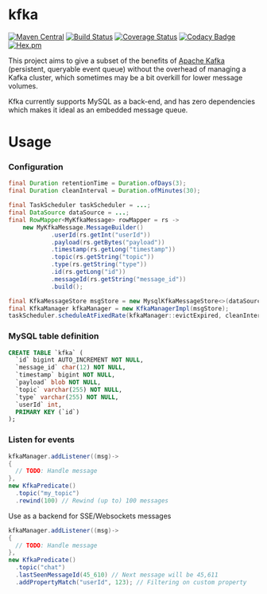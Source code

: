 # kfka

[![Maven Central](https://img.shields.io/maven-central/v/com.ethlo.kfka/kfka.svg)](http://search.maven.org/#search%7Cga%7C1%7Cg%3A%22com.ethlo.kfka%22%20a%3A%22kfka%22)
[![Build Status](https://travis-ci.org/ethlo/kfka.svg?branch=master)](https://travis-ci.org/ethlo/kfka)
[![Coverage Status](https://coveralls.io/repos/github/ethlo/kfka/badge.svg?branch=master)](https://coveralls.io/github/ethlo/kfka?branch=master)
[![Codacy Badge](https://api.codacy.com/project/badge/Grade/ee97abb9994d44c7b61e533454368dd0)](https://www.codacy.com/app/ethlo/kfka?utm_source=github.com&amp;utm_medium=referral&amp;utm_content=ethlo/kfka&amp;utm_campaign=Badge_Grade)
[![Hex.pm](https://img.shields.io/hexpm/l/plug.svg)](LICENSE)

This project aims to give a subset of the benefits of [Apache Kafka](https://kafka.apache.org/) (persistent, queryable event queue) without the overhead of managing a Kafka cluster, which sometimes may be a bit overkill for lower message volumes.

Kfka currently supports MySQL as a back-end, and has zero dependencies which makes it ideal as an embedded message queue.

# Usage

### Configuration

```java
final Duration retentionTime = Duration.ofDays(3);
final Duration cleanInterval = Duration.ofMinutes(30);

final TaskScheduler taskScheduler = ...;
final DataSource dataSource = ...;
final RowMapper<MyKfkaMessage> rowMapper = rs ->
    new MyKfkaMessage.MessageBuilder()
            .userId(rs.getInt("userId"))
            .payload(rs.getBytes("payload"))
            .timestamp(rs.getLong("timestamp"))
            .topic(rs.getString("topic"))
            .type(rs.getString("type"))
            .id(rs.getLong("id"))
            .messageId(rs.getString("message_id"))
            .build();

final KfkaMessageStore msgStore = new MysqlKfkaMessageStore<>(dataSource, rowMapper, retentionTime);
final KfkaManager kfkaManager = new KfkaManagerImpl(msgStore);
taskScheduler.scheduleAtFixedRate(kfkaManager::evictExpired, cleanInterval);
```

### MySQL table definition

```ddl
CREATE TABLE `kfka` (
  `id` bigint AUTO_INCREMENT NOT NULL,
  `message_id` char(12) NOT NULL,
  `timestamp` bigint NOT NULL,
  `payload` blob NOT NULL,
  `topic` varchar(255) NOT NULL,
  `type` varchar(255) NOT NULL,
  `userId` int,
  PRIMARY KEY (`id`)
);
```

### Listen for events
```java
kfkaManager.addListener((msg)->
{
  // TODO: Handle message
},
new KfkaPredicate()
  .topic("my_topic")
  .rewind(100) // Rewind (up to) 100 messages
```

Use as a backend for SSE/Websockets messages
```java
kfkaManager.addListener((msg)->
{
  // TODO: Handle message
},
new KfkaPredicate()
  .topic("chat")
  .lastSeenMessageId(45_610) // Next message will be 45,611
  .addPropertyMatch("userId", 123); // Filtering on custom property
```
